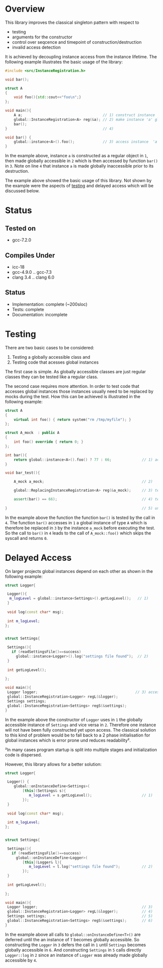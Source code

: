 # Overview
This library improves the classical singleton pattern with respect to 
 - testing
 - arguments for the constructor 
 - control over seqcence and timepoint of construction/destruction
 - invalid access detection
 
It is achieved by decoupling instance access from the instance lifetime. The following example illustrates the basic usage of the library:

```cpp
#include <src/InstanceRegistration.h>

void bar(); 

struct A
{
    void foo(){std::cout<<"foo\n";}
};

void main(){
    A a;                                     // 1) construct instance
    global::InstanceRegistration<A> reg(&a); // 2) make instance 'a' globally accessible
    bar();
}                                            // 4) 

void bar() {
    global::instance<A>().foo();             // 3) access instance  'a' 
}

```

In the example above, instance `a` is constructed as a regular object in `1`, then made globally accessible in `2` which is then accessed by function `bar()` in `3`. Note on line `4` that instance `a` is made globally inaccessible prior to its destruction. 

The example above showed the basic usage of this library. Not shown by the example were the aspects of [testing](#testing) and delayed access which will be discussed below.

# Status
## Tested on
 - gcc-7.2.0

## Compiles Under
 - icc-18
 - gcc-4.9.0 .. gcc-7.3
 - clang 3.4 .. clang 6.0
 
## Status
 - Implementation: complete (~200sloc)
 - Tests: complete
 - Documentation: incomplete


# Testing 
There are two basic cases to be considered:
 1. Testing a globally accessible class and 
 2. Testing code that acesses global instances

The first case is simple. As globally accessible classes are just regular classes they can be tested like a regular class.

The second case requires more attention. In order to test code that accesses global instances those instances usually need to be replaced by mocks during the test. How this can be achieved is illustrated in the following example:   

```cpp
struct A
{
    virtual int foo() { return system("rm /tmp/myfile"); }
};

struct A_mock  : public A
{
    int foo() override { return 0; }
};

int bar(){ 
    return global::instance<A>().foo() ? 77 : 66;              // 1) access to global instance
}  

void bar_test(){

    A_mock a_mock;                                             // 2)

    global::ReplacingInstanceRegistration<A> reg(&a_mock);     // 3) temporarily replace global instance by 'a-mock'

    assert(bar() == 66);                                       // 4) test bar b.bar() uses 'a_mock'
    
}                                                              // 5) undo of step 2) 

```
In the example above the function the function `bar()` is tested by the call in `4`. The function `bar()` accesses in `1` a global instance of type `A` which is therefore be replaced in `3` by the instance `a_mock` before executing the test. So the call to `bar()` in `4` leads to the call of `A_mock::foo()` which skips the syscall and returns `0`. 

# Delayed Access
On larger projects global instances depend on each other as shown in the following example:
```cpp
struct Logger{

 Logger(){
  m_logLevel = global::instance<Settings>().getLogLevel();   // 1)
 }
 
 void log(const char* msg);
 
 int m_logLevel;
};


struct Settings{

 Settings(){
   if (readSettingsFile()==success)
     global::instance<Logger>().log("settings file found");  // 2)
 }
 
 int getLogLevel();
 
};

void main(){
 Logger logger;                                             // 3) access to settings
 global::InstanceRegistration<Logger> regL(&logger);        
 Settings settings;
 global::InstanceRegistration<Settings> regS(&settings); 
}
```
In the example above the constructor of `Logger` uses in `1` the globally accessible instance of `Settings` and vice versa in `2`. Therefore one instance will not have been fully constructed yet upon access. The classical solution to this kind of problem would be to fall back to a 2 phase initialisation for global instances which is error prone und reduces readability².

²In many cases program startup is split into multiple stages and initialization code is dispersed. 

However, this library allows for a better solution:
```cpp
struct Logger{

 Logger() {
    global::onInstanceDefine<Settings>(
        [this](Settings& s){
           m_logLevel = s.getLogLevel();                       // 1)
        });             
 }
 
 void log(const char* msg);
 
 int m_logLevel;
};


struct Settings{

 Settings(){ 
   if (readSettingsFile()==success)
     global::onInstanceDefine<Logger>(
        [this](Logger& l){
           m_logLevel = l.log("settings file found");          // 2)
        });   
 }
 
 int getLogLevel();
 
};

void main(){
 Logger logger;                                                // 3)
 global::InstanceRegistration<Logger> regL(&logger);           // 4)
 Settings settings;                                            // 5)
 global::InstanceRegistration<Settings> regS(&settings);       // 6)
}
```
In the example above all calls to `global::onInstanceDefine<T>()` are deferred until the an instance of `T` becomes globally accessible. So constructing the `Logger` in `3` defers the call in `1` until `Settings` becomes globally accessible in `6`. And constructing `Settings` in `5` calls directly `Logger::log` in `2` since an instance of `Logger` was already made globally accessible by `4`.


